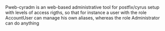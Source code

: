 Pweb-cyradm is an web-based administrative tool for postfix/cyrus setup with levels of access rigths, so that for instance a user with the role AccountUser can manage his own aliases, whereas the role Administrator can do anything
